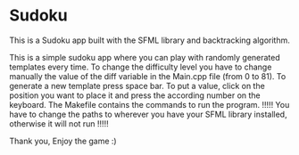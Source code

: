 # Sudoku

This is a Sudoku app built with the SFML library and backtracking algorithm.

This is a simple sudoku app where you can play with randomly generated templates every time.
To change the difficulty level you have to change manually the value of the diff variable in the Main.cpp file (from 0 to 81).
To generate a new template press space bar.
To put a value, click on the position you want to place it and press the according number on the keyboard.
The Makefile contains the commands to run the program.  !!!!!  You have to change the paths to wherever you have your SFML library installed, 
otherwise it will not run  !!!!!

Thank you,
Enjoy the game :)
